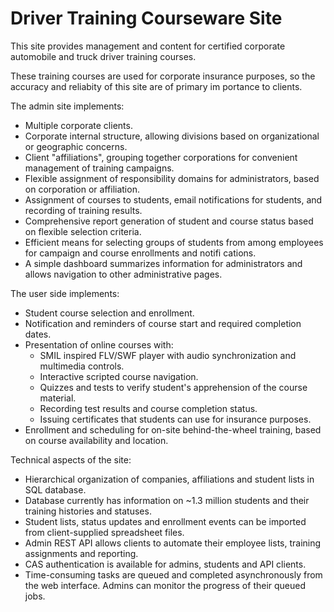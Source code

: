 # Driver Training Courseware Site

This site provides management and content for certified corporate automobile and truck driver training courses.

These training courses are used for corporate insurance purposes, so the accuracy and reliabity of this site are of primary im
portance to clients.

The admin site implements:
- Multiple corporate clients. 
- Corporate internal structure, allowing divisions based on organizational or geographic concerns.
- Client "affiliations", grouping together corporations for convenient management of training campaigns.
- Flexible assignment of responsibility domains for administrators, based on corporation or affiliation.
- Assignment of courses to students, email notifications for students, and recording of training results.
- Comprehensive report generation of student and course status based on flexible selection criteria.
- Efficient means for selecting groups of students from among employees for campaign and course enrollments and notifi
cations.
- A simple dashboard summarizes information for administrators and allows navigation to other administrative pages.
        
The user side implements:
- Student course selection and enrollment.
- Notification and reminders of course start and required completion dates.
- Presentation of online courses with:
  - SMIL inspired FLV/SWF player with audio synchronization and multimedia controls.
  - Interactive scripted course navigation.
  - Quizzes and tests to verify student's apprehension of the course material.
  - Recording test results and course completion status.
  - Issuing certificates that students can use for insurance purposes.      
- Enrollment and scheduling for on-site behind-the-wheel training, based on course availability and location.
        
Technical aspects of the site:
- Hierarchical organization of companies, affiliations and student lists in SQL database.
- Database currently has information on ~1.3 million students and their training histories and statuses.
- Student lists, status updates and enrollment events can be imported from client-supplied spreadsheet files.
- Admin REST API allows clients to automate their employee lists, training assignments and reporting.
- CAS authentication is available for admins, students and API clients.
- Time-consuming tasks are queued and completed asynchronously from the web interface. Admins can monitor the progress
 of their queued jobs.
